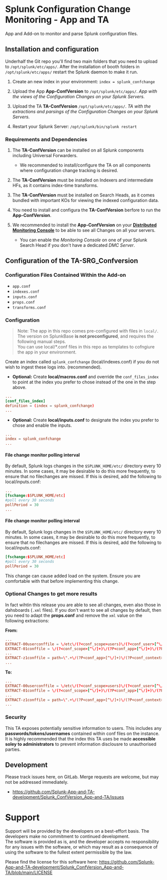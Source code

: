 # Splunk Configuration Change Monitoring - App and TA
App and Add-on to monitor and parse Splunk configuration files.

## Installation and configuration
Underhalf the Git repo you'll find two main folders that you need to upload to `/opt/splunk/etc/apps/`.
After the installation of booth folders in `/opt/splunk/etc/apps/` restart the Splunk daemon to make it run.

1. Create an new index in your environment: `index = splunk_confchange`

2. Upload the App **App-ConfVersion** to `/opt/splunk/etc/apps/`.
_App with the views of the Configuration Changes on your Splunk Servers._

3. Upload the TA  **TA-ConfVersion** `/opt/splunk/etc/apps/`.
_TA with the extractions and parsings of the Configuration Changes on your Splunk Servers._

4. Restart your Splunk Server: `/opt/splunk/bin/splunk restart`


### Requirements and Dependencies

1. The **TA-ConfVersion** can be installed on all Splunk components including Universal Forwarders. 
	- We recommended to install/configure the TA on all components where configuration change tracking is desired.

2. The **TA-ConfVersion** must be installed on Indexers and intermediate HFs, as it contains index-time transforms. 

3. The **TA-ConfVersion** must be installed on Search Heads, as it comes bundled with important KOs for viewing the indexed configuration data. 

4. You need to install and configura the **TA-ConfVersion** berfore to run the **App-ConfVersion**.

5. We recommended to install the **App-ConfVersion** on your **[Distributed Monitoring Console](https://docs.splunk.com/Documentation/Splunk/8.2.2/DMC/DMCoverview)** to be able to see all Changes on all your servers.
	- You can enable the _Monitoring Console_ on one of your Splunk Search Head if you don't have a dedicated _DMC Server_. 


## Configuration of the TA-SRG_Confversion

### Configuration Files Contained Within the Add-on
- `app.conf`
- `indexes.conf`
- `inputs.conf`
- `props.conf`
- `transforms.conf`

### Configuration
> Note: The app in this repo comes pre-configured with files in `local/`. The version on SplunkBase **is not preconfigured**, and requires the following manual steps.  
You can use local/*.conf files in this repo as templates to cofngiure the app in your environment.

Create an index called `splunk_confchange` (local/indexes.conf) if you do not wish to ingest these logs into. (recommended).

- **Optional:** Create **local/macros.conf** and override the `conf_files_index` to point at the index you prefer to chose instead of the one in the step above. 
```conf
...
[conf_files_index]
definition = (index = splunk_confchange)
...
```

- **Optional:** Create **local/inputs.conf** to designate the index you prefer to chose and enable the inputs.
```conf
...
index = splunk_confchange
...
```

#### File change monitor polling interval
By default, Splunk logs changes in the `$SPLUNK_HOME/etc/` directory every 10 minutes. In some cases, it may be desirable to do this more frequently, to ensure that no filechanges are missed. If this is desired, add the following to local/inputs.conf:
```conf
...
[fschange:$SPLUNK_HOME/etc]
#poll every 30 seconds
pollPeriod = 30
...
```

#### File change monitor polling interval

By default, Splunk logs changes in the `$SPLUNK_HOME/etc/` directory every 10 minutes. In some cases, it may be desirable to do this more frequently, to ensure that no filechanges are missed. If this is desired, add the following to local/inputs.conf:
```conf
[fschange:$SPLUNK_HOME/etc]
#poll every 30 seconds
pollPeriod = 30
```

This change can cause added load on the system. Ensure you are comfortable with that before implementing this change. 

### Optional Changes to get more results
In fact wihtin this release you are able to see all changes, even also those in dahsboards (`.xml` files).
If you don't want to see all changes by default, then you need to adapt the **props.conf** and remove the `xml` value on the following extractions:

**From:**

```conf
...
EXTRACT-00userconffile = \/etc\/(?<conf_scope>users)\/(?<conf_user>[^\/]+)\/[^\/]+\/[^\/]+\/[^\/]+?\.(conf|meta|xml)$ in source
EXTRACT-01conffile = \/(?<conf_scope>[^\/]+)\/(?P<conf_app>[^\/]+)\/(?P<conf_context>local|default|metadata|views|nav)/(?P<conf_file>[^\/]+\.(conf|meta|xml))$ in source
...
EXTRACT-z1conffile = path=\".+\/(?P<conf_app>[^\/]+)\/(?P<conf_context>local|default|views|nav)\/(?P<conf_file>[^\/]+\.conf|.xml)\"
...
```

**To:**

```conf
...
EXTRACT-00userconffile = \/etc\/(?<conf_scope>users)\/(?<conf_user>[^\/]+)\/[^\/]+\/[^\/]+\/[^\/]+?\.(conf|meta)$ in source
EXTRACT-01conffile = \/(?<conf_scope>[^\/]+)\/(?P<conf_app>[^\/]+)\/(?P<conf_context>local|default|metadata)/(?P<conf_file>[^\/]+\.(conf|meta))$ in source
...
EXTRACT-z1conffile = path=\".+\/(?P<conf_app>[^\/]+)\/(?P<conf_context>local|default)\/(?P<conf_file>[^\/]+\.conf)\"
...
```

### Security
This TA exposes potentially sensitive information to users. This includes any **passwords/tokens/usernames** contained within conf files on the instance.<br>
It is highly recommended that the index this TA uses be made **accessible soley to administrators** to prevent information disclousre to unauthorised parties. 


## Development
Please track issues here, on GitLab. Merge requests are welcome, but may not be addressed immediately.<br>
- https://github.com/Splunk-App-and-TA-development/Splunk_ConfVersion_App-and-TA/issues 

# Support
Support will be provided by the developers on a best-effort basis. The developers make no commitment to continued development.<br>
The software is provided as is, and the developer accepts no responsibility for any issues with the software, or which may result as a consequence of using the software to the fullest extent permissible by the law.

Please find the license for this software here: https://github.com/Splunk-App-and-TA-development/Splunk_ConfVersion_App-and-TA/blob/main/LICENSE
